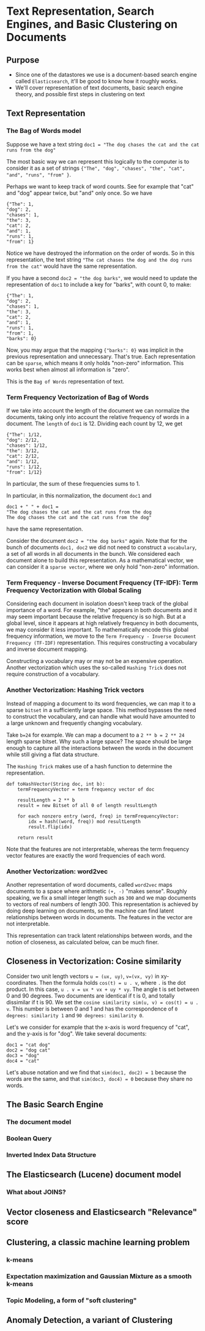 # Text Representation, Search Engines, and Basic Clustering on Documents

## Purpose
- Since one of the datastores we use is a document-based search engine called `Elasticsearch`, it'll be good to know how it roughly works.
- We'll cover representation of text documents, basic search engine theory, and possible first steps in clustering on text

## Text Representation
### The Bag of Words model
Suppose we have a text string `doc1 = "The dog chases the cat and the cat runs from the dog"`

The most basic way we can represent this logically to the computer is to consider it as a set of strings `{"The", "dog", "chases", "the", "cat", "and", "runs", "from" }`.

Perhaps we want to keep track of word counts. See for example that "cat" and "dog" appear twice, but "and" only once. So we have

    {"The": 1,
    "dog": 2,
    "chases": 1,
    "the": 3,
    "cat": 2,
    "and": 1,
    "runs": 1,
    "from": 1}

Notice we have destroyed the information on the order of words. So in this representation, the text string `"The cat chases the dog and the dog runs from the cat"` would have the same representation.

If you have a second `doc2 = "the dog barks"`, we would need to update the representation of `doc1` to include a key for "barks", with count 0, to make:

    {"The": 1,
    "dog": 2,
    "chases": 1,
    "the": 3,
    "cat": 2,
    "and": 1,
    "runs": 1,
    "from": 1,
    "barks": 0}

Now, you may argue that the mapping `{"barks": 0}` was implicit in the previous representation and unnecessary. That's true. Each representation can be `sparse`, which means it only holds "non-zero" information. This works best when almost all information is "zero".

This is the `Bag of Words` representation of text.


### Term Frequency Vectorization of Bag of Words

If we take into account the length of the document we can normalize the documents, taking only into account the relative frequency of words in a document. The `length` of `doc1` is 12. Dividing each count by 12, we get

    {"The": 1/12,
    "dog": 2/12,
    "chases": 1/12,
    "the": 3/12,
    "cat": 2/12,
    "and": 1/12,
    "runs": 1/12,
    "from": 1/12}

In particular, the sum of these frequencies sums to 1.

In particular, in this normalization, the document `doc1` and

    doc1 + " " + doc1 =
    "The dog chases the cat and the cat runs from the dog
    The dog chases the cat and the cat runs from the dog"

have the same representation.

Consider the document `doc2 = "the dog barks"` again. Note that for the bunch of documents `doc1, doc2` we did not need to construct a `vocabulary`, a set of all words in all documents in the bunch. We considered each document alone to build this representation. As a mathematical vector, we can consider it a `sparse vector`, where we only hold "non-zero" information.

### Term Frequency - Inverse Document Frequency (TF-IDF): Term Frequency Vectorization with Global Scaling

Considering each document in isolation doesn't keep track of the global importance of a word. For example, "the" appears in both documents and it may seem important because the relative frequency is so high. But at a global level, since it appears at high relatively frequency in both documents, we may consider it less important. To mathematically encode this global frequency information, we move to the `Term Frequency - Inverse Document Frequency (TF-IDF)` representation. This requires constructing a vocabulary and inverse document mapping.

Constructing a vocabulary may or may not be an expensive operation. Another vectorization which uses the so-called `Hashing Trick` does not require construction of a vocabulary.

### Another Vectorization: Hashing Trick vectors
Instead of mapping a document to its word frequencies, we can map it to a sparse `bitset` in a sufficiently large space. This method bypasses the need to construct the vocabulary, and can handle what would have amounted to a large unknown and frequently changing vocabulary.

Take `b=24` for example. We can map a document to a `2 ** b = 2 ** 24` length sparse bitset. Why such a large space? The space should be large enough to capture all the interactions between the words in the document while still giving a flat data structure.

The `Hashing Trick` makes use of a hash function to determine the representation.

    def toHashVector(String doc, int b):
        termFrequencyVector = term frequency vector of doc

        resultLength = 2 ** b
        result = new Bitset of all 0 of length resultLength

        for each nonzero entry (word, freq) in termFrequencyVector:
            idx = hash((word, freq)) mod resultLength
            result.flip(idx)

        return result

Note that the features are not interpretable, whereas the term frequency vector features are exactly the word frequencies of each word.

### Another Vectorization: word2vec
Another representation of word documents, called `word2vec` maps documents to a space where arithmetic `(+, -)` "makes sense". Roughly speaking, we fix a small integer length such as `300` and we map documents to vectors of real numbers of length 300. This representation is achieved by doing deep learning on documents, so the machine can find latent relationships between words in documents. The features in the vector are not interpretable.

This representation can track latent relationships between words, and the notion of closeness, as calculated below, can be much finer.

## Closeness in Vectorization: Cosine similarity

Consider two unit length vectors `u = (ux, uy)`, `v=(vx, vy)` in xy-coordinates. Then the formula holds `cos(t) = u . v`, where `.` is the dot product. In this case, `u . v = ux * vx + uy * vy`. The angle t is set between 0 and 90 degrees. Two documents are identical if t is 0, and totally dissimilar if t is 90. We set the `cosine similarity sim(u, v) = cos(t) = u . v`. This number is between 0 and 1 and has the correspondence of `0 degrees: similarity 1` and `90 degrees: similarity 0`.

Let's we consider for example that the x-axis is word frequency of "cat", and the y-axis is for "dog". We take several documents:

    doc1 = "cat dog"
    doc2 = "dog cat"
    doc3 = "dog"
    doc4 = "cat"

Let's abuse notation and we find that `sim(doc1, doc2) = 1` because the words are the same, and that `sim(doc3, doc4) = 0` because they share no words.

## The Basic Search Engine
### The document model

### Boolean Query

### Inverted Index Data Structure

## The Elasticsearch (Lucene) document model

### What about JOINS?


## Vector closeness and Elasticsearch "Relevance" score

## Clustering, a classic machine learning problem
### k-means

### Expectation maximization and Gaussian Mixture as a smooth k-means

### Topic Modeling, a form of "soft clustering"

## Anomaly Detection, a variant of Clustering
